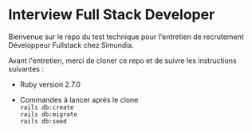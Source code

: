 # Interview Full Stack Developer

Bienvenue sur le repo du test technique pour l'entretien de recrutement Développeur Fullstack chez Simundia.

Avant l'entretien, merci de cloner ce repo et de suivre les instructions suivantes :

* Ruby version
2.7.0

* Commandes à lancer après le clone \
```rails db:create``` \
```rails db:migrate``` \
```rails db:seed```
